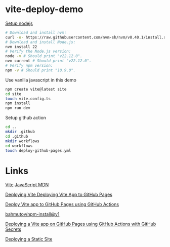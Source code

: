 # vite-deploy-demo

[Setup nodejs](https://nodejs.org/en/download)
```bash
# Download and install nvm:
curl -o- https://raw.githubusercontent.com/nvm-sh/nvm/v0.40.1/install.sh | bash
# Download and install Node.js:
nvm install 22
# Verify the Node.js version:
node -v # Should print "v22.12.0".
nvm current # Should print "v22.12.0".
# Verify npm version:
npm -v # Should print "10.9.0".
```

Use vanilla javascript in this demo
```bash
npm create vite@latest site
cd site
touch vite.config.ts
npm install
npm run dev
```

Setup github action
```bash
cd ..
mkdir .github
cd .github
mkdir workflows
cd workflows
touch deploy-github-pages.yml
```

# Links
[Vite](https://vite.dev/)
[JavaScript MDN](https://developer.mozilla.org/en-US/docs/Web/JavaScript)

[Deploying Vite Deploying Vite App to GitHub Pages](https://medium.com/@aishwaryaparab1/deploying-vite-deploying-vite-app-to-github-pages-166fff40ffd3)

[Deploy Vite app to GitHub Pages using GitHub Actions](https://github.com/sitek94/vite-deploy-demo)

[bahmutov/npm-install@v1](https://github.com/bahmutov/npm-install)

[Deploying a Vite app on GitHub Pages using GitHub Actions with GitHub Secrets](https://dev.to/dwtoledo/deploying-a-vite-app-on-github-pages-using-github-actions-with-github-secrets-1hn0)

[Deploying a Static Site](https://vite.dev/guide/static-deploy)